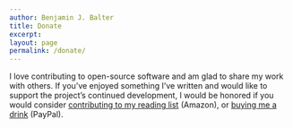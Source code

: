 ```yaml
---
author: Benjamin J. Balter
title: Donate
excerpt:
layout: page
permalink: /donate/
---
```

I love contributing to open-source software and am glad to share my work with others. If you’ve enjoyed something I’ve written and would like to support the project’s continued development, I would be honored if you would consider [contributing to my reading list][1] (Amazon), or [buying me a drink][2] (PayPal).

 [1]: http://www.amazon.com/gp/registry/wishlist/3FLN8EYXLYH4S
 [2]: https://www.paypal.com/cgi-bin/webscr?cmd=_donations&business=ben%40balter%2ecom&lc=US&item_name=Donation%20to%20Benjamin%20J%2e%20Balter&currency_code=USD&bn=PP%2dDonationsBF%3abtn_donate_LG%2egif%3aNonHosted
